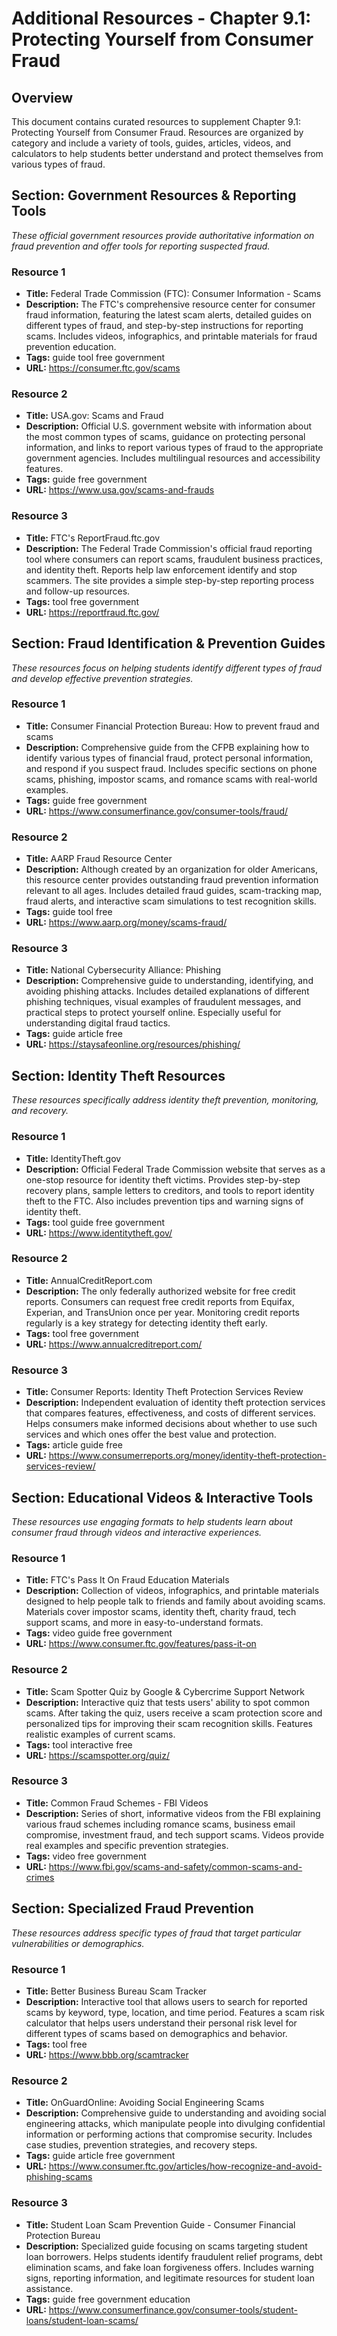 # Additional Resources - Chapter 9.1: Protecting Yourself from Consumer Fraud

## Overview
This document contains curated resources to supplement Chapter 9.1: Protecting Yourself from Consumer Fraud. Resources are organized by category and include a variety of tools, guides, articles, videos, and calculators to help students better understand and protect themselves from various types of fraud.

## Section: Government Resources & Reporting Tools
*These official government resources provide authoritative information on fraud prevention and offer tools for reporting suspected fraud.*

### Resource 1
- **Title:** Federal Trade Commission (FTC): Consumer Information - Scams
- **Description:** The FTC's comprehensive resource center for consumer fraud information, featuring the latest scam alerts, detailed guides on different types of fraud, and step-by-step instructions for reporting scams. Includes videos, infographics, and printable materials for fraud prevention education.
- **Tags:** guide tool free government
- **URL:** https://consumer.ftc.gov/scams

### Resource 2
- **Title:** USA.gov: Scams and Fraud
- **Description:** Official U.S. government website with information about the most common types of scams, guidance on protecting personal information, and links to report various types of fraud to the appropriate government agencies. Includes multilingual resources and accessibility features.
- **Tags:** guide free government
- **URL:** https://www.usa.gov/scams-and-frauds

### Resource 3
- **Title:** FTC's ReportFraud.ftc.gov
- **Description:** The Federal Trade Commission's official fraud reporting tool where consumers can report scams, fraudulent business practices, and identity theft. Reports help law enforcement identify and stop scammers. The site provides a simple step-by-step reporting process and follow-up resources.
- **Tags:** tool free government
- **URL:** https://reportfraud.ftc.gov/

## Section: Fraud Identification & Prevention Guides
*These resources focus on helping students identify different types of fraud and develop effective prevention strategies.*

### Resource 1
- **Title:** Consumer Financial Protection Bureau: How to prevent fraud and scams
- **Description:** Comprehensive guide from the CFPB explaining how to identify various types of financial fraud, protect personal information, and respond if you suspect fraud. Includes specific sections on phone scams, phishing, impostor scams, and romance scams with real-world examples.
- **Tags:** guide free government
- **URL:** https://www.consumerfinance.gov/consumer-tools/fraud/

### Resource 2
- **Title:** AARP Fraud Resource Center
- **Description:** Although created by an organization for older Americans, this resource center provides outstanding fraud prevention information relevant to all ages. Includes detailed fraud guides, scam-tracking map, fraud alerts, and interactive scam simulations to test recognition skills.
- **Tags:** guide tool free
- **URL:** https://www.aarp.org/money/scams-fraud/

### Resource 3
- **Title:** National Cybersecurity Alliance: Phishing
- **Description:** Comprehensive guide to understanding, identifying, and avoiding phishing attacks. Includes detailed explanations of different phishing techniques, visual examples of fraudulent messages, and practical steps to protect yourself online. Especially useful for understanding digital fraud tactics.
- **Tags:** guide article free
- **URL:** https://staysafeonline.org/resources/phishing/

## Section: Identity Theft Resources
*These resources specifically address identity theft prevention, monitoring, and recovery.*

### Resource 1
- **Title:** IdentityTheft.gov
- **Description:** Official Federal Trade Commission website that serves as a one-stop resource for identity theft victims. Provides step-by-step recovery plans, sample letters to creditors, and tools to report identity theft to the FTC. Also includes prevention tips and warning signs of identity theft.
- **Tags:** tool guide free government
- **URL:** https://www.identitytheft.gov/

### Resource 2
- **Title:** AnnualCreditReport.com
- **Description:** The only federally authorized website for free credit reports. Consumers can request free credit reports from Equifax, Experian, and TransUnion once per year. Monitoring credit reports regularly is a key strategy for detecting identity theft early.
- **Tags:** tool free government
- **URL:** https://www.annualcreditreport.com/

### Resource 3
- **Title:** Consumer Reports: Identity Theft Protection Services Review
- **Description:** Independent evaluation of identity theft protection services that compares features, effectiveness, and costs of different services. Helps consumers make informed decisions about whether to use such services and which ones offer the best value and protection.
- **Tags:** article guide free
- **URL:** https://www.consumerreports.org/money/identity-theft-protection-services-review/

## Section: Educational Videos & Interactive Tools
*These resources use engaging formats to help students learn about consumer fraud through videos and interactive experiences.*

### Resource 1
- **Title:** FTC's Pass It On Fraud Education Materials
- **Description:** Collection of videos, infographics, and printable materials designed to help people talk to friends and family about avoiding scams. Materials cover impostor scams, identity theft, charity fraud, tech support scams, and more in easy-to-understand formats.
- **Tags:** video guide free government
- **URL:** https://www.consumer.ftc.gov/features/pass-it-on

### Resource 2
- **Title:** Scam Spotter Quiz by Google & Cybercrime Support Network
- **Description:** Interactive quiz that tests users' ability to spot common scams. After taking the quiz, users receive a scam protection score and personalized tips for improving their scam recognition skills. Features realistic examples of current scams.
- **Tags:** tool interactive free
- **URL:** https://scamspotter.org/quiz/

### Resource 3
- **Title:** Common Fraud Schemes - FBI Videos
- **Description:** Series of short, informative videos from the FBI explaining various fraud schemes including romance scams, business email compromise, investment fraud, and tech support scams. Videos provide real examples and specific prevention strategies.
- **Tags:** video free government
- **URL:** https://www.fbi.gov/scams-and-safety/common-scams-and-crimes

## Section: Specialized Fraud Prevention
*These resources address specific types of fraud that target particular vulnerabilities or demographics.*

### Resource 1
- **Title:** Better Business Bureau Scam Tracker
- **Description:** Interactive tool that allows users to search for reported scams by keyword, type, location, and time period. Features a scam risk calculator that helps users understand their personal risk level for different types of scams based on demographics and behavior.
- **Tags:** tool free
- **URL:** https://www.bbb.org/scamtracker

### Resource 2
- **Title:** OnGuardOnline: Avoiding Social Engineering Scams
- **Description:** Comprehensive guide to understanding and avoiding social engineering attacks, which manipulate people into divulging confidential information or performing actions that compromise security. Includes case studies, prevention strategies, and recovery steps.
- **Tags:** guide article free government
- **URL:** https://www.consumer.ftc.gov/articles/how-recognize-and-avoid-phishing-scams

### Resource 3
- **Title:** Student Loan Scam Prevention Guide - Consumer Financial Protection Bureau
- **Description:** Specialized guide focusing on scams targeting student loan borrowers. Helps students identify fraudulent relief programs, debt elimination scams, and fake loan forgiveness offers. Includes warning signs, reporting information, and legitimate resources for student loan assistance.
- **Tags:** guide free government education
- **URL:** https://www.consumerfinance.gov/consumer-tools/student-loans/student-loan-scams/
